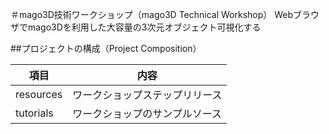 ＃mago3D技術ワークショップ（mago3D Technical Workshop）
Webブラウザでmago3Dを利用した大容量の3次元オブジェクト可視化する

##プロジェクトの構成（Project Composition）

|項目|内容|
|----------|----------|
|resources|ワークショップステップリリース|
|tutorials|ワークショップのサンプルソース|

